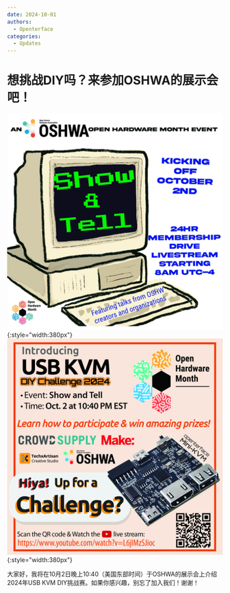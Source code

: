 ```yaml
---
date: 2024-10-01
authors:
  - Openterface
categories:
  - Updates
---
```


# 想挑战DIY吗？来参加OSHWA的展示会吧！

![poster-1](pic/241001-1.jpeg){:style="width:380px"}
![poster-2](pic/241001-2.jpg){:style="width:380px"}

大家好，我将在10月2日晚上10:40（美国东部时间）于OSHWA的展示会上介绍2024年USB KVM DIY挑战赛。如果你感兴趣，别忘了加入我们！谢谢！